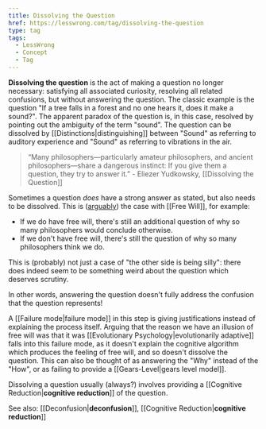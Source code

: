 ```yaml
---
title: Dissolving the Question
href: https://lesswrong.com/tag/dissolving-the-question
type: tag
tags:
  - LessWrong
  - Concept
  - Tag
---
```


**Dissolving the question** is the act of making a question no longer necessary: satisfying all associated curiosity, resolving all related confusions, but without answering the question. The classic example is the question "If a tree falls in a forest and no one hears it, does it make a sound?". The apparent paradox of the question is, in this case, resolved by pointing out the ambiguity of the term "sound". The question can be dissolved by [[Distinctions|distinguishing]] between "Sound" as referring to auditory experience and "Sound" as referring to vibrations in the air. 

> “Many philosophers—particularly amateur philosophers, and ancient philosophers—share a dangerous instinct: If you give them a question, they try to answer it.” - Eliezer Yudkowsky, [[Dissolving the Question]]

Sometimes a question *does* have a strong answer as stated, but also needs to be dissolved. This is ([arguably](https://www.lesswrong.com/posts/NEeW7eSXThPz7o4Ne/thou-art-physics)) the case with [[Free Will]], for example:

*   If we do have free will, there's still an additional question of why so many philosophers would conclude otherwise.
*   If we don't have free will, there's still the question of why so many philosophers think we do.

This is (probably) not just a case of "the other side is being silly": there does indeed seem to be something weird about the question which deserves scrutiny.

In other words, answering the question doesn't fully address the confusion that the question represents!

A [[Failure mode|failure mode]] in this step is giving justifications instead of explaining the process itself. Arguing that the reason we have an illusion of free will was that it was [[Evolutionary Psychology|evolutionarily adaptive]] falls into this failure mode, as it doesn't explain the cognitive algorithm which produces the feeling of free will, and so doesn't dissolve the question. This can also be thought of as answering the "Why" instead of the "How", or as failing to provide a [[Gears-Level|gears level model]].

Dissolving a question usually (always?) involves providing a [[Cognitive Reduction|**cognitive reduction**]] of the question.

See also: [[Deconfusion|**deconfusion**]], [[Cognitive Reduction|**cognitive reduction**]]